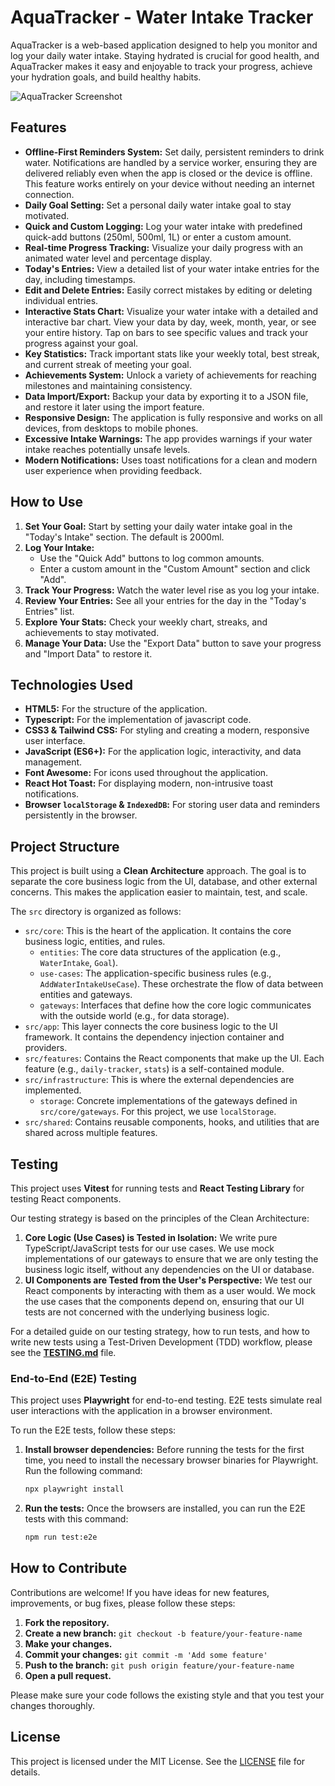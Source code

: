 # AquaTracker - Water Intake Tracker

AquaTracker is a web-based application designed to help you monitor and log your daily water intake. Staying hydrated is crucial for good health, and AquaTracker makes it easy and enjoyable to track your progress, achieve your hydration goals, and build healthy habits.

![AquaTracker Screenshot](https://via.placeholder.com/800x400.png?text=AquaTracker+Application+Screenshot)

## Features

*   **Offline-First Reminders System:** Set daily, persistent reminders to drink water. Notifications are handled by a service worker, ensuring they are delivered reliably even when the app is closed or the device is offline. This feature works entirely on your device without needing an internet connection.
*   **Daily Goal Setting:** Set a personal daily water intake goal to stay motivated.
*   **Quick and Custom Logging:** Log your water intake with predefined quick-add buttons (250ml, 500ml, 1L) or enter a custom amount.
*   **Real-time Progress Tracking:** Visualize your daily progress with an animated water level and percentage display.
*   **Today's Entries:** View a detailed list of your water intake entries for the day, including timestamps.
*   **Edit and Delete Entries:** Easily correct mistakes by editing or deleting individual entries.
*   **Interactive Stats Chart:** Visualize your water intake with a detailed and interactive bar chart. View your data by day, week, month, year, or see your entire history. Tap on bars to see specific values and track your progress against your goal.
*   **Key Statistics:** Track important stats like your weekly total, best streak, and current streak of meeting your goal.
*   **Achievements System:** Unlock a variety of achievements for reaching milestones and maintaining consistency.
*   **Data Import/Export:** Backup your data by exporting it to a JSON file, and restore it later using the import feature.
*   **Responsive Design:** The application is fully responsive and works on all devices, from desktops to mobile phones.
*   **Excessive Intake Warnings:** The app provides warnings if your water intake reaches potentially unsafe levels.
*   **Modern Notifications:** Uses toast notifications for a clean and modern user experience when providing feedback.

## How to Use

1.  **Set Your Goal:** Start by setting your daily water intake goal in the "Today's Intake" section. The default is 2000ml.
2.  **Log Your Intake:**
    *   Use the "Quick Add" buttons to log common amounts.
    *   Enter a custom amount in the "Custom Amount" section and click "Add".
3.  **Track Your Progress:** Watch the water level rise as you log your intake.
4.  **Review Your Entries:** See all your entries for the day in the "Today's Entries" list.
5.  **Explore Your Stats:** Check your weekly chart, streaks, and achievements to stay motivated.
6.  **Manage Your Data:** Use the "Export Data" button to save your progress and "Import Data" to restore it.

## Technologies Used

*   **HTML5:** For the structure of the application.
*   **Typescript:** For the implementation of javascript code.
*   **CSS3 & Tailwind CSS:** For styling and creating a modern, responsive user interface.
*   **JavaScript (ES6+):** For the application logic, interactivity, and data management.
*   **Font Awesome:** For icons used throughout the application.
*   **React Hot Toast:** For displaying modern, non-intrusive toast notifications.
*   **Browser `localStorage` & `IndexedDB`:** For storing user data and reminders persistently in the browser.

## Project Structure

This project is built using a **Clean Architecture** approach. The goal is to separate the core business logic from the UI, database, and other external concerns. This makes the application easier to maintain, test, and scale.

The `src` directory is organized as follows:

-   `src/core`: This is the heart of the application. It contains the core business logic, entities, and rules.
    -   `entities`: The core data structures of the application (e.g., `WaterIntake`, `Goal`).
    -   `use-cases`: The application-specific business rules (e.g., `AddWaterIntakeUseCase`). These orchestrate the flow of data between entities and gateways.
    -   `gateways`: Interfaces that define how the core logic communicates with the outside world (e.g., for data storage).
-   `src/app`: This layer connects the core business logic to the UI framework. It contains the dependency injection container and providers.
-   `src/features`: Contains the React components that make up the UI. Each feature (e.g., `daily-tracker`, `stats`) is a self-contained module.
-   `src/infrastructure`: This is where the external dependencies are implemented.
    -   `storage`: Concrete implementations of the gateways defined in `src/core/gateways`. For this project, we use `localStorage`.
-   `src/shared`: Contains reusable components, hooks, and utilities that are shared across multiple features.

## Testing

This project uses **Vitest** for running tests and **React Testing Library** for testing React components.

Our testing strategy is based on the principles of the Clean Architecture:

1.  **Core Logic (Use Cases) is Tested in Isolation:** We write pure TypeScript/JavaScript tests for our use cases. We use mock implementations of our gateways to ensure that we are only testing the business logic itself, without any dependencies on the UI or database.
2.  **UI Components are Tested from the User's Perspective:** We test our React components by interacting with them as a user would. We mock the use cases that the components depend on, ensuring that our UI tests are not concerned with the underlying business logic.

For a detailed guide on our testing strategy, how to run tests, and how to write new tests using a Test-Driven Development (TDD) workflow, please see the **[TESTING.md](doc/TESTING.md)** file.

### End-to-End (E2E) Testing

This project uses **Playwright** for end-to-end testing. E2E tests simulate real user interactions with the application in a browser environment.

To run the E2E tests, follow these steps:

1.  **Install browser dependencies:**
    Before running the tests for the first time, you need to install the necessary browser binaries for Playwright. Run the following command:
    ```bash
    npx playwright install
    ```

2.  **Run the tests:**
    Once the browsers are installed, you can run the E2E tests with this command:
    ```bash
    npm run test:e2e
    ```

## How to Contribute

Contributions are welcome! If you have ideas for new features, improvements, or bug fixes, please follow these steps:

1.  **Fork the repository.**
2.  **Create a new branch:** `git checkout -b feature/your-feature-name`
3.  **Make your changes.**
4.  **Commit your changes:** `git commit -m 'Add some feature'`
5.  **Push to the branch:** `git push origin feature/your-feature-name`
6.  **Open a pull request.**

Please make sure your code follows the existing style and that you test your changes thoroughly.

## License

This project is licensed under the MIT License. See the [LICENSE](LICENSE) file for details.